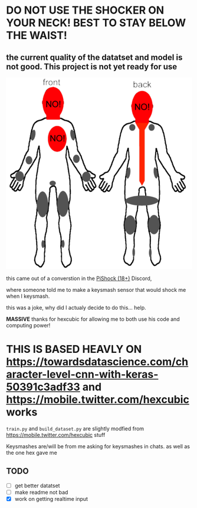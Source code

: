 # DO NOT USE THE SHOCKER ON YOUR NECK! BEST TO STAY BELOW THE WAIST!
## the current quality of the datatset and model is not good. This project is not yet ready for use
![This is an image](/misc/readmeassets/images/NONOZONE.png)

this came out of a converstion in the [PiShock (18+)](https://pishock.com) Discord, 

where someone told me to make a keysmash sensor that would shock me when I keysmash.

this was a joke, why did I actualy decide to do this... 
help.

**MASSIVE** thanks for hexcubic for allowing me to both use his code and computing power! 
#  THIS IS BASED HEAVLY ON https://towardsdatascience.com/character-level-cnn-with-keras-50391c3adf33 and https://mobile.twitter.com/hexcubic works


```train.py``` and ```build_dataset.py``` are slightly modfied from  https://mobile.twitter.com/hexcubic stuff

Keysmashes are/will be from me asking for keysmashes in chats. as well as the one hex gave me

## TODO
- [ ] get better datatset
- [ ] make readme not bad
- [X] work on getting realtime input
